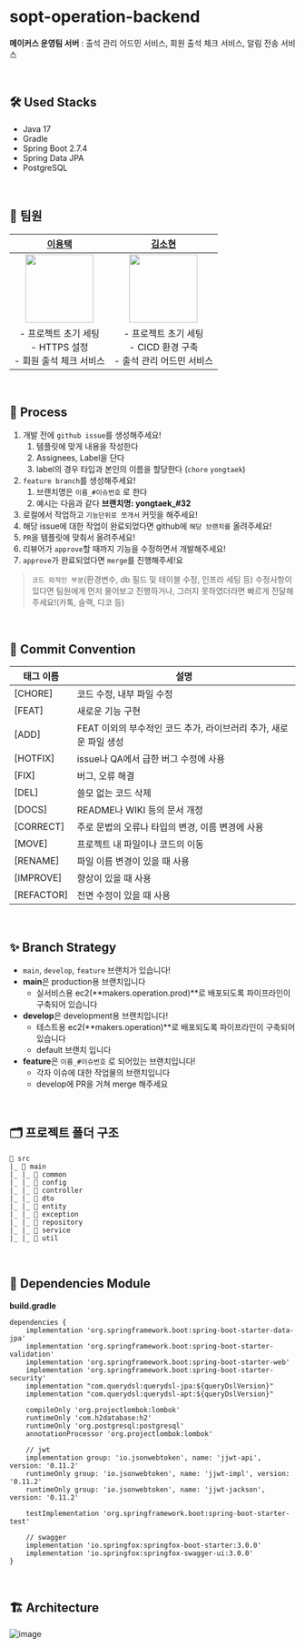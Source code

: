 # sopt-operation-backend
**메이커스 운영팀 서버** : 출석 관리 어드민 서비스, 회원 출석 체크 서비스, 알림 전송 서비스

<br/>

## 🛠 Used Stacks

- Java 17
- Gradle
- Spring Boot 2.7.4
- Spring Data JPA
- PostgreSQL

<br/>

## 👥 팀원

| [이용택](https://github.com/dragontaek-lee)| [김소현](https://github.com/thguss)|
|:-----:|:------:|
| <img width="120" height="120" src="https://user-images.githubusercontent.com/55437339/236619788-8e1ec0be-9158-452c-88b9-fe18e227586c.png"> | <img width="120" height="120" src="https://user-images.githubusercontent.com/55437339/236619930-7cad7853-1eb8-45a7-88f7-8ca196124b42.png"> |
|- 프로젝트 초기 세팅 <br/> - HTTPS 설정<br/> - 회원 출석 체크 서비스|- 프로젝트 초기 세팅<br/> - CICD 환경 구축<br/> - 출석 관리 어드민 서비스|


<br/>

## 📏 Process
1. 개발 전에 `github issue`를 생성해주세요!
    1. 템플릿에 맞게 내용을 작성한다
    2. Assignees, Label을 단다
    3. label의 경우 타입과 본인의 이름을 할당한다 (`chore` `yongtaek`)
2. `feature branch`를 생성해주세요!
    1. 브랜치명은 `이름_#이슈번호` 로 한다
    2. 예시는 다음과 같다 **브랜치명: yongtaek_#32**
3. 로컬에서 작업하고 `기능단위로 쪼개서` 커밋을 해주세요!
4. 해당 issue에 대한 작업이 완료되었다면 github에 `해당 브랜치를` 올려주세요!
5. `PR`을 템플릿에 맞춰서 올려주세요!
6. 리뷰어가 `approve`할 때까지 기능을 수정하면서 개발해주세요!
7. `approve`가 완료되었다면 `merge`를 진행해주세!요

> `코드 외적인 부분`(환경변수, db 필드 및 테이블 수정, 인프라 세팅 등) 수정사항이 있다면 팀원에게 먼저 물어보고 진행하거나, 그러지 못하였더라면 빠르게 전달해주세요!(카톡, 슬랙, 디코 등)
>


<br/>

## 🌴 Commit Convention
| 태그 이름 | 설명 |
| --- | --- |
| [CHORE] | 코드 수정, 내부 파일 수정 |
| [FEAT] | 새로운 기능 구현 |
| [ADD] | FEAT 이외의 부수적인 코드 추가, 라이브러리 추가, 새로운 파일 생성 |
| [HOTFIX] | issue나 QA에서 급한 버그 수정에 사용 |
| [FIX] | 버그, 오류 해결 |
| [DEL] | 쓸모 없는 코드 삭제 |
| [DOCS] | README나 WIKI 등의 문서 개정 |
| [CORRECT] | 주로 문법의 오류나 타입의 변경, 이름 변경에 사용 |
| [MOVE] | 프로젝트 내 파일이나 코드의 이동 |
| [RENAME] | 파일 이름 변경이 있을 때 사용 |
| [IMPROVE] | 향상이 있을 때 사용 |
| [REFACTOR] | 전면 수정이 있을 때 사용 |

<br/>

## ✨ Branch Strategy
- `main`, `develop`, `feature` 브랜치가 있습니다!
- **main**은 production용 브랜치입니다
    - 실서비스용 ec2(**makers.operation.prod)**로 배포되도록 파이프라인이 구축되어 있습니다
- **develop**은 development용 브랜치입니다!
    - 테스트용 ec2(**makers.operation)**로 배포되도록 파이프라인이 구축되어 있습니다
    - default 브랜치 입니다
- **feature**은 `이름_#이슈번호` 로 되어있는 브랜치입니다!
    - 각자 이슈에 대한 작업물의 브랜치입니다
    - develop에 PR을 거쳐 merge 해주세요

<br/>

## 🗂 프로젝트 폴더 구조

```
📁 src
|_ 📁 main
|_ |_ 📁 common
|_ |_ 📁 config
|_ |_ 📁 controller
|_ |_ 📁 dto
|_ |_ 📁 entity
|_ |_ 📁 exception
|_ |_ 📁 repository
|_ |_ 📁 service
|_ |_ 📁 util

```

<br/>

## 🌴 Dependencies Module
<b>build.gradle</b>
```
dependencies {
    implementation 'org.springframework.boot:spring-boot-starter-data-jpa'
    implementation 'org.springframework.boot:spring-boot-starter-validation'
    implementation 'org.springframework.boot:spring-boot-starter-web'
    implementation 'org.springframework.boot:spring-boot-starter-security'
    implementation "com.querydsl:querydsl-jpa:${queryDslVersion}"
    implementation "com.querydsl:querydsl-apt:${queryDslVersion}"

    compileOnly 'org.projectlombok:lombok'
    runtimeOnly 'com.h2database:h2'
    runtimeOnly 'org.postgresql:postgresql'
    annotationProcessor 'org.projectlombok:lombok'

    // jwt
    implementation group: 'io.jsonwebtoken', name: 'jjwt-api', version: '0.11.2'
    runtimeOnly group: 'io.jsonwebtoken', name: 'jjwt-impl', version: '0.11.2'
    runtimeOnly group: 'io.jsonwebtoken', name: 'jjwt-jackson', version: '0.11.2'

    testImplementation 'org.springframework.boot:spring-boot-starter-test'

    // swagger
    implementation 'io.springfox:springfox-boot-starter:3.0.0'
    implementation 'io.springfox:springfox-swagger-ui:3.0.0'
}

```

<br/>


## 🏗 Architecture
![image](https://user-images.githubusercontent.com/55437339/236621230-8d2dd581-c68d-44e9-bc0d-ea35dee08ebe.png)

